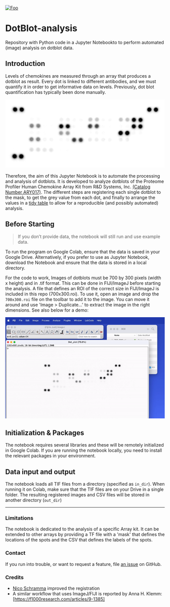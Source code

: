 


[![Foo](https://colab.research.google.com/assets/colab-badge.svg)](https://colab.research.google.com/github/JoachimGoedhart/DotBlot-analysis/blob/main/DotBlot_analysis.ipynb)


# DotBlot-analysis

Repository with Python code in a Jupyter Notebookto to perform automated (image) analysis on dotblot data.

## Introduction 
Levels of chemokines are measured through an array that produces a dotblot as result. Every dot is linked to different antibodies, and we must quantify it in order to get informative data on levels. Previously, dot blot quantification has typically been done manually.

![](https://raw.githubusercontent.com/JoachimGoedhart/DotBlot-analysis/main/Dotblot_Example-data.png)

Therefore, the aim of this Jupyter Notebook is to automate the processing and analysis of dotblots. It is developed to analyze dotblots of the Proteome Profiler Human Chemokine Array Kit from R&D Systems, Inc. [(Catalog Number ARY017)](https://www.rndsystems.com/products/proteome-profiler-human-chemokine-array-kit_ary017). The different steps are registering each single dotblot to the mask, to get the grey value from each dot, and finally to arrange the values in a [tidy table](https://thenode.biologists.com/converting-excellent-spreadsheets-tidy-data/education/) to allow for a reproducible (and possibly automated) analysis. 

## Before Starting

> If you don’t provide data, the notebook will still run and use example data.

To run the program on Google Colab, ensure that the data is saved in your Google Drive. Alternatively, if you prefer to use as Jupyter Notebook, download the Notebook and ensure that the data is stored in a local directory.

For the code to work, Images of dotblots must be 700 by 300 pixels (width x height) and in .tif format. This can be done in FIJI/ImageJ before starting the analysis. A file that defines an ROI of the correct size in FIJI/ImageJ is included in this repo (700x300.roi). To use it, open an image and drop the `700x300.roi` file on the toolbar to add it to the image. You can move it around and use 'Image > Duplicate...' to extract the image in the right dimensions. See also below for a demo:

![](https://github.com/JoachimGoedhart/DotBlot-analysis/raw/main/Rescale_700x300.gif)

## Initialization & Packages

The notebook requires several libraries and these will be remotely initialized in Google Colab. If you are running the notebook locally, you need to install the relevant packages in your environment.

## Data input and output 

The notebook loads all TIF files from a directory (specified as `in_dir`). When running it on Colab, make sure that the TIF files are on your Drive in a single folder. The resulting registered images and CSV files will be stored in another directory (`out_dir`)

---------------------

### Limitations

The notebook is dedicated to the analysis of a specific Array kit. It can be extended to other arrays by providing a TF file with a 'mask' that defines the locations of the spots and the CSV that defines the labels of the spots.

### Contact

If you run into trouble, or want to request a feature, file [an issue](https://github.com/JoachimGoedhart/DotBlot-analysis/issues) on GitHub. 


### Credits

- [Nico Schramma](https://twitter.com/nicoschramma) improved the registration
- A similar workflow that uses ImageJ/FIJI is reported by Anna H. Klemm: [https://f1000research.com/articles/9-1385]



